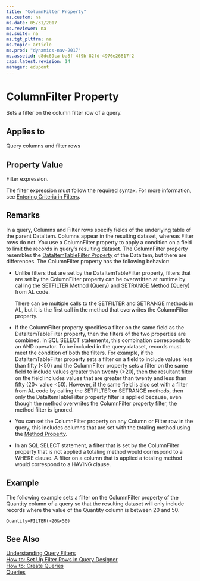 ```yaml
---
title: "ColumnFilter Property"
ms.custom: na
ms.date: 05/31/2017
ms.reviewer: na
ms.suite: na
ms.tgt_pltfrm: na
ms.topic: article
ms.prod: "dynamics-nav-2017"
ms.assetid: d8dc69ca-ba8f-4f9b-82fd-4976e26817f2
caps.latest.revision: 14
manager: edupont
---
```

# ColumnFilter Property
Sets a filter on the column filter row of a query.  
  
## Applies to  
 Query columns and filter rows  
  
## Property Value  
 Filter expression.  
  
 The filter expression must follow the required syntax. For more information, see [Entering Criteria in Filters](Entering-Criteria-in-Filters.md).  
  
## Remarks  
 In a query, Columns and Filter rows specify fields of the underlying table of the parent DataItem. Columns appear in the resulting dataset, whereas Filter rows do not. You use a ColumnFilter property to apply a condition on a field to limit the records in query’s resulting dataset. The ColumnFilter property resembles the [DataItemTableFilter Property](devenv-dataitemtablefilter-property.md) of the DataItem, but there are differences. The ColumnFilter property has the following behavior:  
  
-   Unlike filters that are set by the DataItemTableFilter property, filters that are set by the ColumnFilter property can be overwritten at runtime by calling the [SETFILTER Method \(Query\)](SETFILTER-method--query-.md) and [SETRANGE Method \(Query\)](SETRANGE-fuction--query-.md) from AL code.  
  
     There can be multiple calls to the SETFILTER and SETRANGE methods in AL, but it is the first call in the method that overwrites the ColumnFilter property.  
  
-   If the ColumnFilter property specifies a filter on the same field as the DataItemTableFilter property, then the filters of the two properties are combined. In SQL SELECT statements, this combination corresponds to an AND operator. To be included in the query dataset, records must meet the condition of both the filters. For example, if the DataItemTableFilter property sets a filter on a field to include values less than fifty \(\<50\) and the ColumnFilter property sets a filter on the same field to include values greater than twenty \(>20\), then the resultant filter on the field includes values that are greater than twenty and less than fifty \(20\< value \<50\). However, if the same field is also set with a filter from AL code by calling the SETFILTER or SETRANGE methods, then only the DataItemTableFilter property filter is applied because, even though the method overwrites the ColumnFilter property filter, the method filter is ignored.  
  
-   You can set the ColumnFilter property on any Column or Filter row in the query, this includes columns that are set with the totaling method using the [Method Property](devenv-method-property.md).  
  
-   In an SQL SELECT statement, a filter that is set by the ColumnFilter property that is not applied a totaling method would correspond to a WHERE clause. A filter on a column that is applied a totaling method would correspond to a HAVING clause.  
  
## Example  
 The following example sets a filter on the ColumnFilter property of the Quantity column of a query so that the resulting dataset will only include records where the value of the Quantity column is between 20 and 50.  
  
```  
Quantity=FILTER(>20&<50)  
```  
  
## See Also  
 [Understanding Query Filters](Understanding-Query-Filters.md)   
 [How to: Set Up Filter Rows in Query Designer](How-to--Set-Up-Filter-Rows-in-Query-Designer.md)   
 [How to: Create Queries](How-to--Create-Queries.md)   
 [Queries](Queries.md)